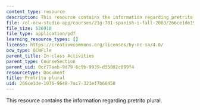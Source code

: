 ```yaml
---
content_type: resource
description: This resource contains the information regarding pretrito plural.
file: /ol-ocw-studio-app/courses/21g-701-spanish-i-fall-2003/266ce1de197696487ac7321ef7b66450_MIT21G_701F03_14encue.pdf
file_size: 526918
file_type: application/pdf
learning_resource_types: []
license: https://creativecommons.org/licenses/by-nc-sa/4.0/
ocw_type: OCWFile
parent_title: In-class Activities
parent_type: CourseSection
parent_uid: 0cc77aeb-9d79-6c9b-9939-d35082c099f4
resourcetype: Document
title: Pretrito plural
uid: 266ce1de-1976-9648-7ac7-321ef7b66450
---
```

This resource contains the information regarding pretrito plural.